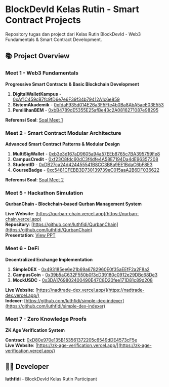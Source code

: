 # BlockDevId Kelas Rutin - Smart Contract Projects

Repository tugas dan project dari Kelas Rutin BlockDevId - Web3 Fundamentals & Smart Contract Development.

## 📚 Project Overview

### Meet 1 - Web3 Fundamentals
**Progressive Smart Contracts & Basic Blockchain Development**

1. **DigitalWalletKampus** - [0xAf1C459cB7fc9fD6e7e6F39f34b79412A1c6e859](https://testnet.monadexplorer.com/address/0xAf1C459cB7fc9fD6e7e6F39f34b79412A1c6e859?tab=Contract)
2. **SistemAkademik** - [0xfdaF935d014E26a3F5Ffe4b0Ba8AbA5aeE03E553](https://testnet.monadexplorer.com/address/0xfdaF935d014E26a3F5Ffe4b0Ba8AbA5aeE03E553?tab=Contract)
3. **PemilihanBEM** - [0xbB4789dE5355E25afBe43c2A0816271087e98295](https://testnet.monadexplorer.com/address/0xbB4789dE5355E25afBe43c2A0816271087e98295?tab=Contract)

**Referensi Soal**: [Soal Meet 1](https://docs.ethjkt.com/docs/Tutorial/Kelas-Rutin-BlockDevId/Sesi-1-Web3-Fundamentals/sesi-1#tantangan-kedua-progressive-smart-contracts-1430---1600)

### Meet 2 - Smart Contract Modular Architecture
**Advanced Smart Contract Patterns & Modular Design**

1. **MultiSigWallet** - [0xb3e3d167aD9605a94a57EEb8765c7BA395759Fe8](https://testnet.monadexplorer.com/address/0xb3e3d167aD9605a94a57EEb8765c7BA395759Fe8?tab=Contract)
2. **CampusCredit** - [0xf23C8fdc60dC3f4dfe4A58E7194Da4dE96357208](https://testnet.monadexplorer.com/address/0xf23C8fdc60dC3f4dfe4A58E7194Da4dE96357208?tab=Contract)
3. **StudentID** - [0xDB27ca24d424455541B8CC3B8a9EE1BdaC6bF8E3](https://testnet.monadexplorer.com/address/0xDB27ca24d424455541B8CC3B8a9EE1BdaC6bF8E3?tab=Contract)
4. **CourseBadge** - [0xc5481CFEBB3D730139739eC015aaA2B6DF036622](https://testnet.monadexplorer.com/address/0xc5481CFEBB3D730139739eC015aaA2B6DF036622?tab=Contract)

**Referensi Soal**: [Soal Meet 2](https://docs.ethjkt.com/docs/Tutorial/Kelas-Rutin-BlockDevId/Sesi-2-Smart-Contract-Modular-Architecture/sesi-2#tantangan-2-kampus-token-suite-implementation)

### Meet 5 - Hackathon Simulation
**QurbanChain - Blockchain-based Qurban Management System**

**Live Website**: [https://qurban-chain.vercel.app](https://qurban-chain.vercel.app)  
**Repository**: [https://github.com/luthfidi/QurbanChain](https://github.com/luthfidi/QurbanChain)  
**Presentation**: [View PPT](https://www.canva.com/design/DAGqZ_m9E4g/vqtH15zedWdFPskl8-kvww/view?utm_content=DAGqZ_m9E4g&utm_campaign=designshare&utm_medium=link&utm_source=viewer)

### Meet 6 - DeFi
**Decentralized Exchange Implementation**

1. **SimpleDEX** - [0x493185ee6e21b69a6782960E0f35aEEfF2a2F8a2](https://testnet.monadexplorer.com/address/0x493185ee6e21b69a6782960E0f35aEEfF2a2F8a2?tab=Contract)
2. **CampusCoin** - [0x39b5aC632F550b0f3cD39180c0912e29DBc68De3](https://testnet.monadexplorer.com/address/0x39b5aC632F550b0f3cD39180c0912e29DBc68De3?tab=Contract)
3. **MockUSDC** - [0x3DA1769802400490E47C8D20fee171D81c89d208](https://testnet.monadexplorer.com/address/0x3DA1769802400490E47C8D20fee171D81c89d208?tab=Contract)

**Live Website**: [https://nadtrade-dex.vercel.app/](https://nadtrade-dex.vercel.app/)  
**Indexer**: [https://github.com/luthfidi/simple-dex-indexer](https://github.com/luthfidi/simple-dex-indexer)

### Meet 7 - Zero Knowledge Proofs
**ZK Age Verification System**

**Contract**: [0xD80e970e135B153561372205c6549dDE4573cF5e](https://testnet.monadexplorer.com/address/0xD80e970e135B153561372205c6549dDE4573cF5e?tab=Contract)  
**Live Website**: [https://zk-age-verification.vercel.app/](https://zk-age-verification.vercel.app/)

## 👨‍💻 Developer
**luthfidi** - BlockDevId Kelas Rutin Participant